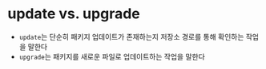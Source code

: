 # update vs. upgrade

- `update`는 단순히 패키지 업데이트가 존재하는지 저장소 경로를 통해 확인하는 작업을 말한다
- `upgrade`는 패키지를 새로운 파일로 업데이트하는 작업을 말한다
